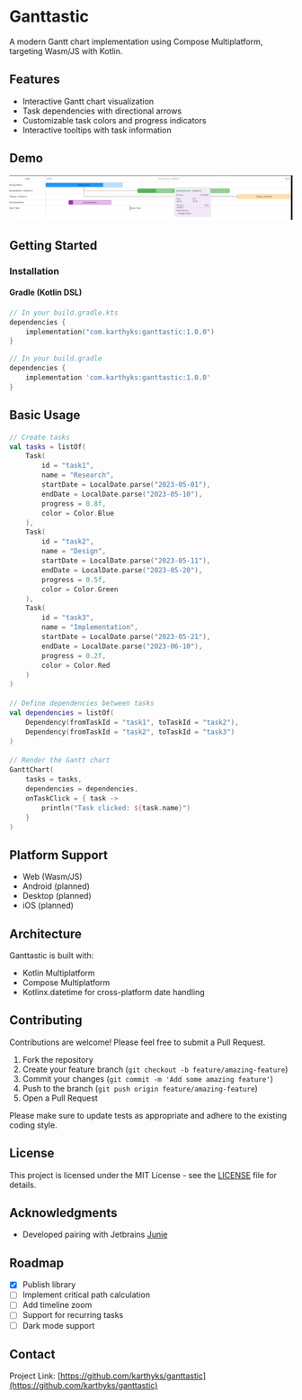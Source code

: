 # Ganttastic

A modern Gantt chart implementation using Compose Multiplatform, targeting Wasm/JS with Kotlin.

## Features

- Interactive Gantt chart visualization
- Task dependencies with directional arrows
- Customizable task colors and progress indicators
- Interactive tooltips with task information

## Demo

![Ganttastic Screenshot](docs/img.png)

## Getting Started

### Installation

#### Gradle (Kotlin DSL)

```kotlin
// In your build.gradle.kts
dependencies {
    implementation("com.karthyks:ganttastic:1.0.0")
}
```

```groovy
// In your build.gradle
dependencies {
    implementation 'com.karthyks:ganttastic:1.0.0'
}
```
## Basic Usage
```kotlin
// Create tasks
val tasks = listOf(
    Task(
        id = "task1",
        name = "Research",
        startDate = LocalDate.parse("2023-05-01"),
        endDate = LocalDate.parse("2023-05-10"),
        progress = 0.8f,
        color = Color.Blue
    ),
    Task(
        id = "task2",
        name = "Design",
        startDate = LocalDate.parse("2023-05-11"),
        endDate = LocalDate.parse("2023-05-20"),
        progress = 0.5f,
        color = Color.Green
    ),
    Task(
        id = "task3",
        name = "Implementation",
        startDate = LocalDate.parse("2023-05-21"),
        endDate = LocalDate.parse("2023-06-10"),
        progress = 0.2f,
        color = Color.Red
    )
)

// Define dependencies between tasks
val dependencies = listOf(
    Dependency(fromTaskId = "task1", toTaskId = "task2"),
    Dependency(fromTaskId = "task2", toTaskId = "task3")
)

// Render the Gantt chart
GanttChart(
    tasks = tasks,
    dependencies = dependencies,
    onTaskClick = { task -> 
        println("Task clicked: ${task.name}")
    }
)
```
## Platform Support
- Web (Wasm/JS)
- Android (planned)
- Desktop (planned)
- iOS (planned)

## Architecture
Ganttastic is built with:
- Kotlin Multiplatform
- Compose Multiplatform
- Kotlinx.datetime for cross-platform date handling

## Contributing
Contributions are welcome! Please feel free to submit a Pull Request.
1. Fork the repository
2. Create your feature branch (`git checkout -b feature/amazing-feature`)
3. Commit your changes (`git commit -m 'Add some amazing feature'`)
4. Push to the branch (`git push origin feature/amazing-feature`)
5. Open a Pull Request

Please make sure to update tests as appropriate and adhere to the existing coding style.
## License
This project is licensed under the MIT License - see the [LICENSE](LICENSE) file for details.
## Acknowledgments
- Developed pairing with Jetbrains [Junie](https://www.jetbrains.com/junie/)

## Roadmap
- [x] Publish library
- [ ] Implement critical path calculation
- [ ] Add timeline zoom
- [ ] Support for recurring tasks
- [ ] Dark mode support

## Contact
Project Link: [https://github.com/karthyks/ganttastic](https://github.com/karthyks/ganttastic)
